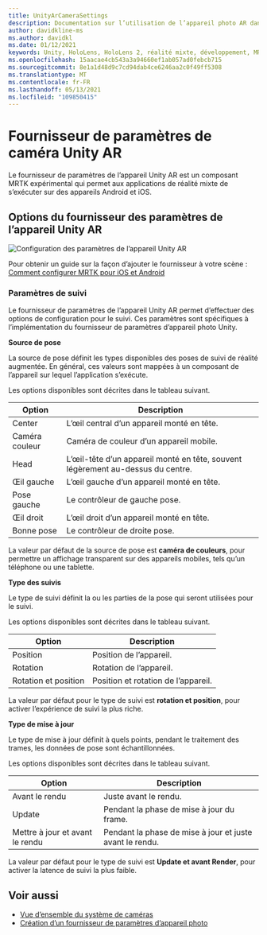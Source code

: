 ```yaml
---
title: UnityArCameraSettings
description: Documentation sur l’utilisation de l’appareil photo AR dans MRTK
author: davidkline-ms
ms.author: davidkl
ms.date: 01/12/2021
keywords: Unity, HoloLens, HoloLens 2, réalité mixte, développement, MRTK, appareil photo,
ms.openlocfilehash: 15aacae4cb543a3a94660ef1ab057ad0febcb715
ms.sourcegitcommit: 8e1a1d48d9c7cd94dab4ce6246aa2c0f49ff5308
ms.translationtype: MT
ms.contentlocale: fr-FR
ms.lasthandoff: 05/13/2021
ms.locfileid: "109850415"
---
```

# <a name="unity-ar-camera-settings-provider"></a>Fournisseur de paramètres de caméra Unity AR

Le fournisseur de paramètres de l’appareil Unity AR est un composant MRTK expérimental qui permet aux applications de réalité mixte de s’exécuter sur des appareils Android et iOS.

## <a name="unity-ar-camera-settings-provider-options"></a>Options du fournisseur des paramètres de l’appareil Unity AR

![Configuration des paramètres de l’appareil Unity AR](../images/camera-system/UnityArSettingsConfiguration.png)

Pour obtenir un guide sur la façon d’ajouter le fournisseur à votre scène : [Comment configurer MRTK pour iOS et Android](../../supported-devices/using-ar-foundation.md)

### <a name="tracking-settings"></a>Paramètres de suivi

Le fournisseur de paramètres de l’appareil Unity AR permet d’effectuer des options de configuration pour le suivi. Ces paramètres sont spécifiques à l’implémentation du fournisseur de paramètres d’appareil photo Unity.

**Source de pose**

La source de pose définit les types disponibles des poses de suivi de réalité augmentée. En général, ces valeurs sont mappées à un composant de l’appareil sur lequel l’application s’exécute.

Les options disponibles sont décrites dans le tableau suivant.

| Option | Description |
| --- | --- |
| Center | L’œil central d’un appareil monté en tête. |
| Caméra couleur | Caméra de couleur d’un appareil mobile. |
| Head | L’œil-tête d’un appareil monté en tête, souvent légèrement au-dessus du centre. |
| Œil gauche | L’œil gauche d’un appareil monté en tête. |
| Pose gauche | Le contrôleur de gauche pose. |
| Œil droit | L’œil droit d’un appareil monté en tête. |
| Bonne pose | Le contrôleur de droite pose. |

La valeur par défaut de la source de pose est **caméra de couleurs**, pour permettre un affichage transparent sur des appareils mobiles, tels qu’un téléphone ou une tablette.

**Type des suivis**

Le type de suivi définit la ou les parties de la pose qui seront utilisées pour le suivi.

Les options disponibles sont décrites dans le tableau suivant.

| Option | Description |
| --- | --- |
| Position | Position de l’appareil. |
| Rotation | Rotation de l’appareil. |
| Rotation et position | Position et rotation de l’appareil. |

La valeur par défaut pour le type de suivi est **rotation et position**, pour activer l’expérience de suivi la plus riche.

**Type de mise à jour**

Le type de mise à jour définit à quels points, pendant le traitement des trames, les données de pose sont échantillonnées.

Les options disponibles sont décrites dans le tableau suivant.

| Option | Description |
| --- | --- |
| Avant le rendu | Juste avant le rendu. |
| Update | Pendant la phase de mise à jour du frame. |
| Mettre à jour et avant le rendu | Pendant la phase de mise à jour et juste avant le rendu. |

La valeur par défaut pour le type de suivi est **Update et avant Render**, pour activer la latence de suivi la plus faible.

## <a name="see-also"></a>Voir aussi

- [Vue d’ensemble du système de caméras](camera-system-overview.md)
- [Création d’un fournisseur de paramètres d’appareil photo](create-settings-provider.md)

